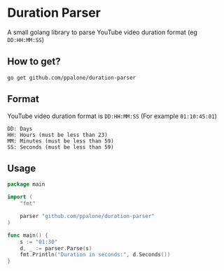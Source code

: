 # Duration Parser

A small golang library to parse YouTube video duration format (eg `DD:HH:MM:SS`)

## How to get?

```
go get github.com/ppalone/duration-parser
```

## Format

YouTube video duration format is `DD:HH:MM:SS` (For example `01:10:45:01`)

```
DD: Days
HH: Hours (must be less than 23)
MM: Minutes (must be less than 59)
SS: Seconds (must be less than 59)
```

## Usage

```go
package main

import (
	"fmt"

	parser "github.com/ppalone/duration-parser"
)

func main() {
	s := "01:30"
	d, _ := parser.Parse(s)
	fmt.Println("Duration in seconds:", d.Seconds())
}
```